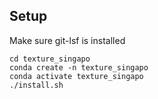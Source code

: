 ## Setup

Make sure git-lsf is installed

```shell
cd texture_singapo
conda create -n texture_singapo
conda activate texture_singapo
./install.sh
```
